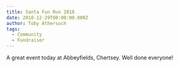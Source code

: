 ```yaml
---
title: Santa Fun Run 2018
date: 2018-12-29T00:00:00.000Z
author: Toby Athersuch
tags:
  - Community
  - Fundraiser
---
```


A great event today at Abbeyfields, Chertsey. Well done everyone!